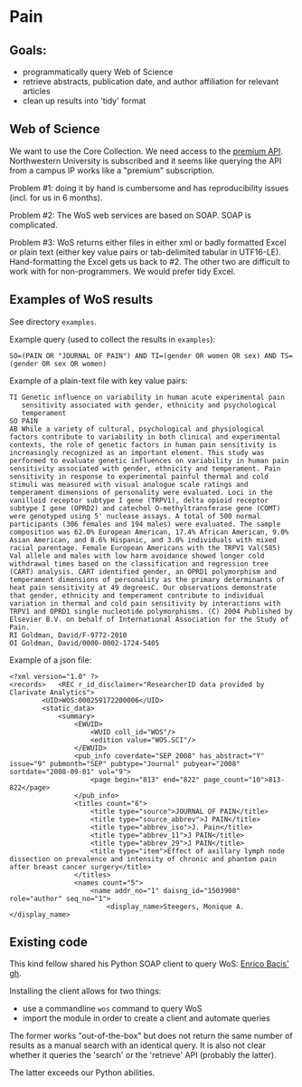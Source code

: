 # Pain
## Goals:

- programmatically query Web of Science
- retrieve abstracts, publication date, and author affiliation for relevant articles
- clean up results into 'tidy' format

## Web of Science
We want to use the Core Collection. We need access to the [premium API](http://wokinfo.com/products_tools/products/related/webservices/). Northwestern University is subscribed and it seems like querying the API from a campus IP works like a "premium" subscription.

Problem #1: doing it by hand is cumbersome and has reproducibility issues (incl. for us in 6 months).

Problem #2: The WoS web services are based on SOAP. SOAP is complicated.

Problem #3: WoS returns either files in either xml or badly formatted Excel or plain text (either key value pairs or tab-delimited tabular in UTF16-LE). Hand-formatting the Excel gets us back to #2. The other two are difficult to work with for non-programmers. We would prefer tidy Excel.

## Examples of WoS results
See directory `examples`.

Example query (used to collect the results in `examples`):

    SO=(PAIN OR "JOURNAL OF PAIN") AND TI=(gender OR women OR sex) AND TS=(gender OR sex OR women)

Example of a plain-text file with key value pairs:

    TI Genetic influence on variability in human acute experimental pain
       sensitivity associated with gender, ethnicity and psychological
       temperament
    SO PAIN
    AB While a variety of cultural, psychological and physiological factors contribute to variability in both clinical and experimental contexts, the role of genetic factors in human pain sensitivity is increasingly recognized as an important element. This study was performed to evaluate genetic influences on variability in human pain sensitivity associated with gender, ethnicity and temperament. Pain sensitivity in response to experimental painful thermal and cold stimuli was measured with visual analogue scale ratings and temperament dimensions of personality were evaluated. Loci in the vanilloid receptor subtype I gene (TRPV1), delta opioid receptor subtype I gene (OPRD2) and catechol O-methyltransferase gene (COMT) were genotyped using 5' nuclease assays. A total of 500 normal participants (306 females and 194 males) were evaluated. The sample composition was 62.0% European American, 17.4% African American, 9.0% Asian American, and 8.6% Hispanic, and 3.0% individuals with mixed racial parentage. Female European Americans with the TRPV1 Val(585) Val allele and males with low harm avoidance showed longer cold withdrawal times based on the classification and regression tree (CART) analysis. CART identified gender, an OPRD1 polymorphism and temperament dimensions of personality as the primary determinants of heat pain sensitivity at 49 degreesC. Our observations demonstrate that gender, ethnicity and temperament contribute to individual variation in thermal and cold pain sensitivity by interactions with TRPV1 and OPRD1 single nucleotide polymorphisms. (C) 2004 Published by Elsevier B.V. on behalf of International Association for the Study of Pain.
    RI Goldman, David/F-9772-2010
    OI Goldman, David/0000-0002-1724-5405

Example of a json file:

    <?xml version="1.0" ?>
    <records>	<REC r_id_disclaimer="ResearcherID data provided by Clarivate Analytics">
            <UID>WOS:000259172200006</UID>
            <static_data>
                <summary>
                    <EWUID>
                        <WUID coll_id="WOS"/>
                        <edition value="WOS.SCI"/>
                    </EWUID>
                    <pub_info coverdate="SEP 2008" has_abstract="Y" issue="9" pubmonth="SEP" pubtype="Journal" pubyear="2008" sortdate="2008-09-01" vol="9">
                        <page begin="813" end="822" page_count="10">813-822</page>
                    </pub_info>
                    <titles count="6">
                        <title type="source">JOURNAL OF PAIN</title>
                        <title type="source_abbrev">J PAIN</title>
                        <title type="abbrev_iso">J. Pain</title>
                        <title type="abbrev_11">J PAIN</title>
                        <title type="abbrev_29">J PAIN</title>
                        <title type="item">Effect of axillary lymph node dissection on prevalence and intensity of chronic and phantom pain after breast cancer surgery</title>
                    </titles>
                    <names count="5">
                        <name addr_no="1" daisng_id="1503908" role="author" seq_no="1">
                            <display_name>Steegers, Monique A.</display_name>

## Existing code
This kind fellow shared his Python SOAP client to query WoS: [Enrico Bacis' gh](https://github.com/enricobacis/wos).

Installing the client allows for two things:

- use a commandline `wos` command to query WoS
- import the module in order to create a client and automate queries

The former works "out-of-the-box" but does not return the same number of results as a manual search with an identical query. It is also not clear whether it queries the 'search' or the 'retrieve' API (probably the latter).

The latter exceeds our Python abilities.
